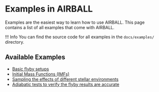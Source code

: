 # Examples in AIRBALL
Examples are the easiest way to learn how to use AIRBALL. This page contains a list of all examples that come with AIRBALL.

!!! Info
    You can find the source code for all examples in the `docs/examples/` directory. 

## Available Examples
- [Basic flyby setups](examples/basics/)
- [Initial Mass Functions (IMFs)](examples/imf/)
- [Sampling the effects of different stellar environments](examples/stellar-environments/)
- [Adiabatic tests to verify the flyby results are accurate](examples/adiabatic/)